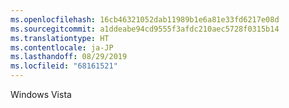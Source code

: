 ```yaml
---
ms.openlocfilehash: 16cb46321052dab11989b1e6a81e33fd6217e08d
ms.sourcegitcommit: a1ddeabe94cd9555f3afdc210aec5728f0315b14
ms.translationtype: HT
ms.contentlocale: ja-JP
ms.lasthandoff: 08/29/2019
ms.locfileid: "68161521"
---
```

 Windows Vista 